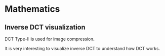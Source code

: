 # Mathematics

## Inverse DCT visualization

DCT Type-II is used for image compression.

It is very interesting to visualize inverse DCT to understand how DCT works.
